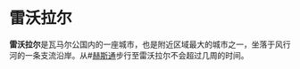 # 雷沃拉尔

**雷沃拉尔**是瓦马尔公国内的一座城市，也是附近区域最大的城市之一，坐落于风行河的一条支流沿岸。从#[赫斯通](locations/hearthstone)步行至雷沃拉尔不会超过几周的时间。
